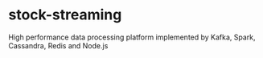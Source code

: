 # stock-streaming
High performance data processing platform implemented by Kafka, Spark, Cassandra, Redis and Node.js

